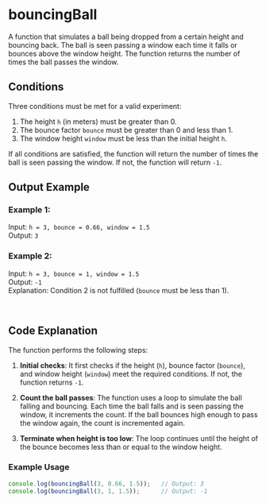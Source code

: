 # bouncingBall

A function that simulates a ball being dropped from a certain height and bouncing back. The ball is seen passing a window each time it falls or bounces above the window height. The function returns the number of times the ball passes the window.

## Conditions

Three conditions must be met for a valid experiment:
1. The height `h` (in meters) must be greater than 0.
2. The bounce factor `bounce` must be greater than 0 and less than 1.
3. The window height `window` must be less than the initial height `h`.

If all conditions are satisfied, the function will return the number of times the ball is seen passing the window. If not, the function will return `-1`.

## Output Example

### Example 1:
Input: `h = 3, bounce = 0.66, window = 1.5`  
Output: `3`

### Example 2:
Input: `h = 3, bounce = 1, window = 1.5`  
Output: `-1`  
Explanation: Condition 2 is not fulfilled (`bounce` must be less than 1).

<br>

## Code Explanation

The function performs the following steps:

1. **Initial checks**: It first checks if the height (`h`), bounce factor (`bounce`), and window height (`window`) meet the required conditions. If not, the function returns `-1`.

2. **Count the ball passes**: The function uses a loop to simulate the ball falling and bouncing. Each time the ball falls and is seen passing the window, it increments the count. If the ball bounces high enough to pass the window again, the count is incremented again.

3. **Terminate when height is too low**: The loop continues until the height of the bounce becomes less than or equal to the window height.

### Example Usage

```javascript
console.log(bouncingBall(3, 0.66, 1.5));   // Output: 3
console.log(bouncingBall(3, 1, 1.5));      // Output: -1
